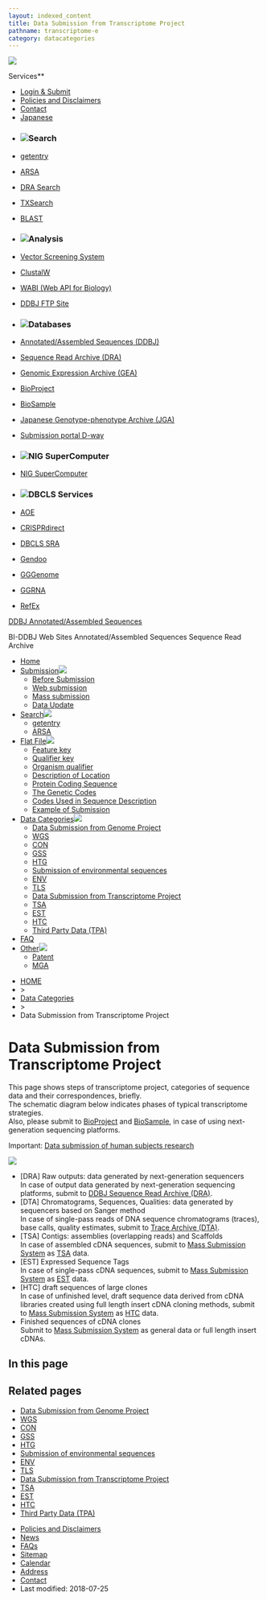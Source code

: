 ```yaml
---
layout: indexed_content
title: Data Submission from Transcriptome Project
pathname: transcriptome-e
category: datacategories
---
```


<div id="page" class="top">

<div id="header" class="clearfix">

<div id="header-top">

[![](/images/parts/ddbj-logo-white.svg)](/index-e.html "DNA Data Bank of Japan")

<div id="header-top-left">

<span class="resources-btn">Services**</span>

</div>

<div id="header-top-right">

  - [Login & Submit](https://ddbj.nig.ac.jp/D-way)
  - [Policies and Disclaimers](/policies-e.html)
  - [Contact](/contact-e.html)
  - [Japanese](/ddbj/transcriptome.html)

</div>

</div>

<div class="resources-contents">

<div class="boxContainer">

<div class="resources-box">

  - ### ![](/images/logos/service-org.svg)Search

  - [getentry](http://getentry.ddbj.nig.ac.jp/top-e.html "Retrieve sequence records by accession numbers")

  - [ARSA](http://ddbj.nig.ac.jp/arsa/ "Retrieve sequence and annotation by keywords")

  - [DRA
    Search](http://ddbj.nig.ac.jp/DRASearch "Search and retrieve sequencing data.")

  - [TXSearch](http://ddbj.nig.ac.jp/tx_search/?lang=en "Search unified taxonomy database")

  - [BLAST](http://blast.ddbj.nig.ac.jp/blastn?lang=en "Search nucleotide sequences by sequence similarity")

<!-- end list -->

  - ### ![](/images/logos/wrench.svg)Analysis

  - [Vector Screening
    System](http://ddbj.nig.ac.jp/vecscreen/ "Screen vector sequences")

  - [ClustalW](http://clustalw.ddbj.nig.ac.jp/index.php?lang=en "Multiple alignment and tree-making")

  - [WABI (Web API for
    Biology)](/search/help/wabi/wabi-e.html "Web API for using the search services of DDB")

  - [DDBJ FTP
    Site](ftp://ftp.ddbj.nig.ac.jp/ "Download public data by ftp")

</div>

<div class="resources-box">

  - ### ![](/images/logos/database-org.svg)Databases

  - [Annotated/Assembled Sequences
    (DDBJ)](/ddbj/index-e.html "Annotated/Assembled Sequences (DDBJ)")

  - [Sequence Read Archive
    (DRA)](/dra/index-e.html "Sequence Read Archive")

  - [Genomic Expression Archive
    (GEA)](/gea/index-e.html "Genomic Expression Archive")

  - [BioProject](/bioproject/index-e.html "BioProject")

  - [BioSample](/biosample/index-e.html "BioSample")

  - [Japanese Genotype-phenotype Archive
    (JGA)](/jga/index-e.html "Japanese Genotype-phenotype Archive")

  - [Submission portal
    D-way](https://ddbj.nig.ac.jp/D-way "Submission portal D-way")

<!-- end list -->

  - ### ![](/images/logos/sc-org.svg)NIG SuperComputer

  - [NIG
    SuperComputer](https://sc.ddbj.nig.ac.jp/en "NIG SuperComputer")

</div>

<div class="resources-box dbcls">

  - ### ![](/images/logos/dbcls-s.svg)DBCLS Services

  - [AOE](http://aoe.dbcls.jp/en "Statistics and trends of gene expression data")

  - [CRISPRdirect](https://crispr.dbcls.jp/ "Designing CRISPR/Cas9 guide RNA with reduced off-target sites")

  - [DBCLS
    SRA](http://sra.dbcls.jp/ "Statistics and trends of SRA data")

  - [Gendoo](http://gendoo.dbcls.jp/ "Functional profiling of gene and disease features for omics analysis")

  - [GGGenome](https://gggenome.dbcls.jp/en/ "A ultrafast sequence search")

  - [GGRNA](https://ggrna.dbcls.jp/en/ "A Google-like, ultrafast search engine for genes and transcripts")

  - [RefEx](http://refex.dbcls.jp/index.php?lang=en "A web tool for a comfortable search of reference data for gene expression analysis")

</div>

</div>

</div>

<div id="header-middle" class="clearfix">

<div class="page-title">

[DDBJ Annotated/Assembled Sequences](/ddbj/index-e.html)

</div>

<div class="search-box">

<div id="search-box-flex">

<div class="search-options-wrapper">

BI-DDBJ Web Sites Annotated/Assembled Sequences Sequence Read Archive

</div>

</div>

</div>

</div>

<div id="header-bottom">

  - [Home](/ddbj/index-e.html)
  - [Submission![](/images/parts/arrow_down.svg)](/ddbj/submission-e.html)
      - [Before Submission](submission-e.html)
      - [Web submission](websub-e.html)
      - [Mass submission](mss-e.html)
      - [Data Update](updt-e.html)
  - [Search![](/images/parts/arrow_down.svg)](http://ddbj.nig.ac.jp/arsa/?lang=en)
      - [getentry](http://getentry.ddbj.nig.ac.jp/top-e.html)
      - [ARSA](http://ddbj.nig.ac.jp/arsa/?lang=en)
  - [Flat File![](/images/parts/arrow_down.svg)](/ddbj/flat-file-e.html)
      - [Feature key](/ddbj/features-e.html)
      - [Qualifier key](/ddbj/qualifiers-e.html)
      - [Organism qualifier](/ddbj/organism-e.html)
      - [Description of Location](/ddbj/location-e.html)
      - [Protein Coding Sequence](/ddbj/cds-e.html)
      - [The Genetic Codes](/ddbj/geneticcode-e.html)
      - [Codes Used in Sequence Description](/ddbj/code-e.html)
      - [Example of Submission](/ddbj/example-e.html)
  - [Data
    Categories![](/images/parts/arrow_down.svg)](/ddbj/data-categories-e.html)
      - [Data Submission from Genome Project](/ddbj/genome-e.html)
      - [WGS](/ddbj/wgs-e.html)
      - [CON](/ddbj/con-e.html)
      - [GSS](/ddbj/gss-e.html)
      - [HTG](/ddbj/htg-e.html)
      - [Submission of environmental
        sequences](/ddbj/environmental-e.html)
      - [ENV](/ddbj/env-e.html)
      - [TLS](/ddbj/tls-e.html)
      - [Data Submission from Transcriptome
        Project](/ddbj/transcriptome-e.html)
      - [TSA](/ddbj/tsa-e.html)
      - [EST](/ddbj/est-e.html)
      - [HTC](/ddbj/htc-e.html)
      - [Third Party Data (TPA)](/ddbj/tpa-e.html)
  - [FAQ](/ddbj/faq-e.html)
  - [Other![](/images/parts/arrow_down.svg)](/)
      - [Patent](/ddbj/pat-data-e.html)
      - [MGA](/ddbj/mga-e.html)

</div>

</div>

<div id="main" class="clearfix">

<div id="breadcrumb" class="clearfix">

  - [HOME](/ddbj/index-e.html "DDBJ Annotated/Assembled Sequences top page")
  - \>
  - [Data Categories](/ddbj/data-categories-e.html)
  - \>
  - Data Submission from Transcriptome Project

</div>

<div id="primary">

<div id="page_main">

# Data Submission from Transcriptome Project

This page shows steps of transcriptome project, categories of sequence
data and their correspondences, briefly.  
The schematic diagram below indicates phases of typical transcriptome
strategies.  
Also, please submit to [BioProject](/bioproject/index-e.html) and
[BioSample](/biosample/index-e.html), in case of using next-generation
sequencing platforms.

<span class="bold">Important: </span>[Data submission of human subjects
research](/policies-e.html#human)

<div class="genome_chart">

![](/images/ddbj/transcriptome.png)

</div>

<div class="genome_comment">

  - \[DRA\] Raw outputs: data generated by next-generation sequencers  
    In case of output data generated by next-generation sequencing
    platforms, submit to [DDBJ Sequence Read Archive
    (DRA)](/dra/index-e.html).
  - \[DTA\] Chromatograms, Sequences, Qualities: data generated by
    sequencers based on Sanger method  
    In case of single-pass reads of DNA sequence chromatograms (traces),
    base calls, quality estimates, submit to [Trace Archive
    (DTA)](/dta/index-e.html).
  - \[TSA\] Contigs: assemblies (overlapping reads) and Scaffolds  
    In case of assembled cDNA sequences, submit to [Mass Submission
    System](/ddbj/mss-e.html) as [TSA](/ddbj/tsa-e.html) data.
  - \[EST\] Expressed Sequence Tags  
    In case of single-pass cDNA sequences, submit to [Mass Submission
    System](/ddbj/mss-e.html) as [EST](/ddbj/est-e.html) data.
  - \[HTC\] draft sequences of large clones  
    In case of unfinished level, draft sequence data derived from cDNA
    libraries created using full length insert cDNA cloning methods,
    submit to [Mass Submission System](/ddbj/mss-e.html) as
    [HTC](/ddbj/htc-e.html) data.
  - Finished sequences of cDNA clones  
    Submit to [Mass Submission System](/ddbj/mss-e.html) as general data
    or full length insert cDNAs.

</div>

</div>

</div>

<div id="side_navigation">

<div class="side_nav_menu handbook_contents page-noside">

<div id="in_this_page">

## In this page

</div>

</div>

<div class="side_nav_menu handbook_related">

<div id="related_pages">

## Related pages

  - [Data Submission from Genome Project](/ddbj/genome-e.html)
  - [WGS](/ddbj/wgs-e.html)
  - [CON](/ddbj/con-e.html)
  - [GSS](/ddbj/gss-e.html)
  - [HTG](/ddbj/htg-e.html)
  - [Submission of environmental sequences](/ddbj/environmental-e.html)
  - [ENV](/ddbj/env-e.html)
  - [TLS](/ddbj/tls-e.html)
  - [Data Submission from Transcriptome
    Project](/ddbj/transcriptome-e.html)
  - [TSA](/ddbj/tsa-e.html)
  - [EST](/ddbj/est-e.html)
  - [HTC](/ddbj/htc-e.html)
  - [Third Party Data (TPA)](/ddbj/tpa-e.html)

</div>

</div>

</div>

</div>

<div id="footer_original" class="clearfix">

  - [Policies and
    Disclaimers](/policies-e.html "Policies and Disclaimers")
  - [News](/news/en/index-e.html "News archives")
  - [FAQs](/faq/en/index-e.html "Frequently asked questions")
  - [Sitemap](/sitemap-e.html "Sitemap")
  - [Calendar](/calendar-e.html "DDBJ Center Calendar")
  - [Address](/access-e.html "DDBJ Center address")
  - [Contact](/contact-e.html "Contact to DDBJ Center")
  - Last modified: 2018-07-25

</div>

</div>
